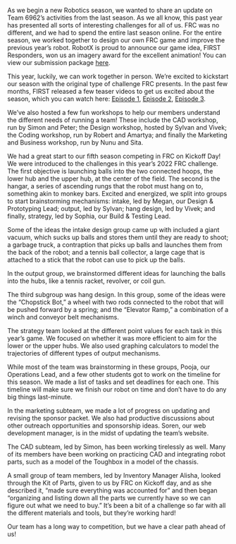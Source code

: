 As we begin a new Robotics season, we wanted to share an update on Team 6962’s activities from the last season. As we all know, this past year has presented all sorts of interesting challenges for all of us. FRC was no different, and we had to spend the entire last season online. For the entire season, we worked together to design our own FRC game and improve the previous year’s robot. RobotX is proud to announce our game idea, FIRST Responders, won us an imagery award for the excellent animation! You can view our submission package [here](/assets/2021%20Submission%20Package.pdf).

This year, luckily, we can work together in person. We’re excited to kickstart our season with the original type of challenge FRC presents. In the past few months, FIRST released a few teaser videos to get us excited about the season, which you can watch here: [Episode 1](https://www.youtube.com/watch?v=XmTSXEkGrVw), [Episode 2](https://www.youtube.com/watch?v=sgvAAzhD-n4), [Episode 3](https://www.youtube.com/watch?v=9PJ5RDuPVOs).

We’ve also hosted a few fun workshops to help our members understand the different needs of running a team! These include the CAD workshop, run by Simon and Peter; the Design workshop, hosted by Sylvan and Vivek; the Coding workshop, run by Robert and Amartya; and finally the Marketing and Business workshop, run by Nunu and Sita.

We had a great start to our fifth season competing in FRC on Kickoff Day! We were introduced to the challenges in this year’s 2022 FRC challenge. The first objective is launching balls into the two connected hoops, the lower hub and the upper hub, at the center of the field. The second is the hangar, a series of ascending rungs that the robot must hang on to, something akin to monkey bars. Excited and energized, we split into groups to start brainstorming mechanisms: intake, led by Megan, our Design & Prototyping Lead; output, led by Sylvan; hang design, led by Vivek; and finally, strategy, led by Sophia, our Build & Testing Lead.

Some of the ideas the intake design group came up with included a giant vacuum, which sucks up balls and stores them until they are ready to shoot; a garbage truck, a contraption that picks up balls and launches them from the back of the robot; and a tennis ball collector, a large cage that is attached to a stick that the robot can use to pick up the balls.

In the output group, we brainstormed different ideas for launching the balls into the hubs, like a tennis racket, revolver, or coil gun.

The third subgroup was hang design. In this group, some of the ideas were the “Chopstick Bot,” a wheel with two rods connected to the robot that will be pushed forward by a spring; and the “Elevator Ramp,” a combination of a winch and conveyor belt mechanisms.

The strategy team looked at the different point values for each task in this year’s game. We focused on whether it was more efficient to aim for the lower or the upper hubs. We also used graphing calculators to model the trajectories of different types of output mechanisms.

While most of the team was brainstorming in these groups, Pooja, our Operations Lead, and a few other students got to work on the timeline for this season. We made a list of tasks and set deadlines for each one. This timeline will make sure we finish our robot on time and don’t have to do any big things last-minute.

In the marketing subteam, we made a lot of progress on updating and revising the sponsor packet. We also had productive discussions about other outreach opportunities and sponsorship ideas. Soren, our web development manager, is in the midst of updating the team’s website.

The CAD subteam, led by Simon, has been working tirelessly as well. Many of its members have been working on practicing CAD and integrating robot parts, such as a model of the Toughbox in a model of the chassis.

A small group of team members, led by Inventory Manager Alisha, looked through the Kit of Parts, given to us by FRC on Kickoff day, and as she described it, “made sure everything was accounted for” and then began “organizing and listing down all the parts we currently have so we can figure out what we need to buy.” It’s been a bit of a challenge so far with all the different materials and tools, but they’re working hard!

Our team has a long way to competition, but we have a clear path ahead of us!
